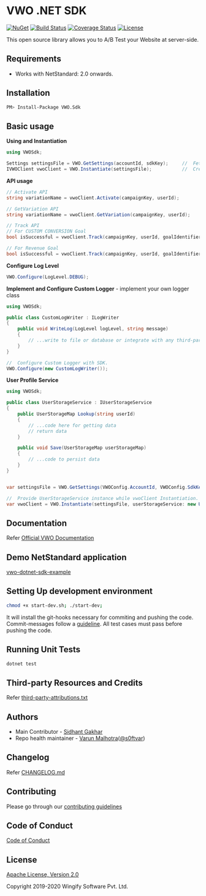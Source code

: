 # VWO .NET SDK

[![NuGet](https://img.shields.io/nuget/v/VWO.Sdk.svg?style=plastic)](https://www.nuget.org/packages/VWO.Sdk/)
[![Build Status](http://img.shields.io/travis/wingify/vwo-dotnet-sdk/master.svg?style=flat)](http://travis-ci.org/wingify/vwo-dotnet-sdk)
[![Coverage Status](https://img.shields.io/coveralls/wingify/vwo-dotnet-sdk.svg)](https://coveralls.io/r/wingify/vwo-dotnet-sdk)
[![License](https://img.shields.io/badge/License-Apache%202.0-blue.svg)](http://www.apache.org/licenses/LICENSE-2.0)

This open source library allows you to A/B Test your Website at server-side.

## Requirements

* Works with NetStandard: 2.0 onwards.

## Installation

```bash
PM> Install-Package VWO.Sdk
```

## Basic usage

**Using and Instantiation**

```c#
using VWOSdk;

Settings settingsFile = VWO.GetSettings(accountId, sdkKey);     //  Fetch settingsFile from VWO.
IVWOClient vwoClient = VWO.Instantiate(settingsFile);           //  Create VWO Client to user APIs.
```

**API usage**

```c#
// Activate API
string variationName = vwoClient.Activate(campaignKey, userId);

// GetVariation API
string variationName = vwoClient.GetVariation(campaignKey, userId);

// Track API
// For CUSTOM CONVERSION Goal
bool isSuccessful = vwoClient.Track(campaignKey, userId, goalIdentifier);

// For Revenue Goal
bool isSuccessful = vwoClient.Track(campaignKey, userId, goalIdentifier, revenueValue);
```

**Configure Log Level**

```c#
VWO.Configure(LogLevel.DEBUG);
```

**Implement and Configure Custom Logger** - implement your own logger class

```c#
using VWOSdk;

public class CustomLogWriter : ILogWriter
{
    public void WriteLog(LogLevel logLevel, string message)
    {
        // ...write to file or database or integrate with any third-party service
    }
}

//  Configure Custom Logger with SDK.
VWO.Configure(new CustomLogWriter());
```

**User Profile Service**

```c#
using VWOSdk;

public class UserStorageService : IUserStorageService
{
    public UserStorageMap Lookup(string userId)
    {
        // ...code here for getting data
        // return data
    }

    public void Save(UserStorageMap userStorageMap)
    {
        // ...code to persist data
    }
}


var settingsFile = VWO.GetSettings(VWOConfig.AccountId, VWOConfig.SdkKey);

//  Provide UserStorageService instance while vwoClient Instantiation.
var vwoClient = VWO.Instantiate(settingsFile, userStorageService: new UserStorageService());
```

## Documentation

Refer [Official VWO Documentation](https://developers.vwo.com/reference#server-side-introduction)

## Demo NetStandard application

[vwo-dotnet-sdk-example](https://github.com/wingify/vwo-dotnet-sdk-example)

## Setting Up development environment

```bash
chmod +x start-dev.sh; ./start-dev;
```

It will install the git-hooks necessary for commiting and pushing the code. Commit-messages follow a [guideline](https://github.com/angular/angular/blob/master/CONTRIBUTING.md#-commit-message-guidelines). All test cases must pass before pushing the code.

## Running Unit Tests

```bash
dotnet test
```

## Third-party Resources and Credits

Refer [third-party-attributions.txt](https://github.com/wingify/vwo-dotnet-sdk/blob/master/third-party-attributions.txt)

## Authors

* Main Contributor - [Sidhant Gakhar](https://github.com/sidhantgakhar)
* Repo health maintainer - [Varun Malhotra](https://github.com/softvar)([@s0ftvar](https://twitter.com/s0ftvar))

## Changelog

Refer [CHANGELOG.md](https://github.com/wingify/vwo-dotnet-sdk/blob/master/CHANGELOG.md)

## Contributing

Please go through our [contributing guidelines](https://github.com/wingify/vwo-dotnet-sdk/CONTRIBUTING.md)

## Code of Conduct

[Code of Conduct](https://github.com/wingify/vwo-dotnet-sdk/blob/master/CODE_OF_CONDUCT.md)

## License

[Apache License, Version 2.0](https://github.com/wingify/vwo-dotnet-sdk/blob/master/LICENSE)

Copyright 2019-2020 Wingify Software Pvt. Ltd.
